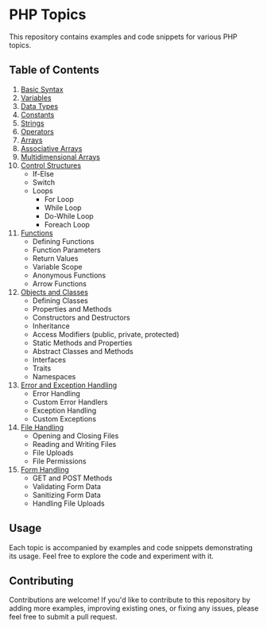  # PHP Topics

This repository contains examples and code snippets for various PHP topics.

## Table of Contents

1. [Basic Syntax](#basic-syntax)
2. [Variables](#variables)
3. [Data Types](#data-types)
4. [Constants](#constants)
5. [Strings](#strings)
6. [Operators](#operators)
7. [Arrays](#arrays)
8. [Associative Arrays](#associative-arrays)
9. [Multidimensional Arrays](#multidimensional-arrays)
10. [Control Structures](#control-structures)
    - If-Else
    - Switch
    - Loops
        - For Loop
        - While Loop
        - Do-While Loop
        - Foreach Loop
11. [Functions](#functions)
    - Defining Functions
    - Function Parameters
    - Return Values
    - Variable Scope
    - Anonymous Functions
    - Arrow Functions
12. [Objects and Classes](#objects-and-classes)
    - Defining Classes
    - Properties and Methods
    - Constructors and Destructors
    - Inheritance
    - Access Modifiers (public, private, protected)
    - Static Methods and Properties
    - Abstract Classes and Methods
    - Interfaces
    - Traits
    - Namespaces
13. [Error and Exception Handling](#error-and-exception-handling)
    - Error Handling
    - Custom Error Handlers
    - Exception Handling
    - Custom Exceptions
14. [File Handling](#file-handling)
    - Opening and Closing Files
    - Reading and Writing Files
    - File Uploads
    - File Permissions
15. [Form Handling](#form-handling)
    - GET and POST Methods
    - Validating Form Data
    - Sanitizing Form Data
    - Handling File Uploads

## Usage

Each topic is accompanied by examples and code snippets demonstrating its usage. Feel free to explore the code and experiment with it.

## Contributing

Contributions are welcome! If you'd like to contribute to this repository by adding more examples, improving existing ones, or fixing any issues, please feel free to submit a pull request.
